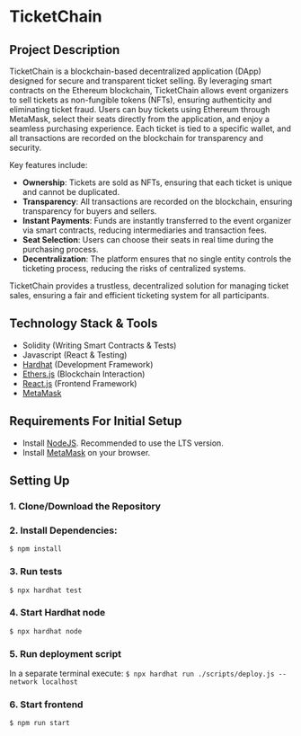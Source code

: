 # TicketChain

## Project Description

TicketChain is a blockchain-based decentralized application (DApp) designed for secure and transparent ticket selling. By leveraging smart contracts on the Ethereum blockchain, TicketChain allows event organizers to sell tickets as non-fungible tokens (NFTs), ensuring authenticity and eliminating ticket fraud. Users can buy tickets using Ethereum through MetaMask, select their seats directly from the application, and enjoy a seamless purchasing experience. Each ticket is tied to a specific wallet, and all transactions are recorded on the blockchain for transparency and security.

Key features include:
- **Ownership**: Tickets are sold as NFTs, ensuring that each ticket is unique and cannot be duplicated.
- **Transparency**: All transactions are recorded on the blockchain, ensuring transparency for buyers and sellers.
- **Instant Payments**: Funds are instantly transferred to the event organizer via smart contracts, reducing intermediaries and transaction fees.
- **Seat Selection**: Users can choose their seats in real time during the purchasing process.
- **Decentralization**: The platform ensures that no single entity controls the ticketing process, reducing the risks of centralized systems.

TicketChain provides a trustless, decentralized solution for managing ticket sales, ensuring a fair and efficient ticketing system for all participants.


## Technology Stack & Tools

- Solidity (Writing Smart Contracts & Tests)
- Javascript (React & Testing)
- [Hardhat](https://hardhat.org/) (Development Framework)
- [Ethers.js](https://docs.ethers.io/v5/) (Blockchain Interaction)
- [React.js](https://reactjs.org/) (Frontend Framework)
- [MetaMask](https://metamask.io/)

## Requirements For Initial Setup
- Install [NodeJS](https://nodejs.org/en/). Recommended to use the LTS version.
- Install [MetaMask](https://metamask.io/) on your browser.

## Setting Up
### 1. Clone/Download the Repository

### 2. Install Dependencies:
`$ npm install`

### 3. Run tests
`$ npx hardhat test`

### 4. Start Hardhat node
`$ npx hardhat node`

### 5. Run deployment script
In a separate terminal execute:
`$ npx hardhat run ./scripts/deploy.js --network localhost`

### 6. Start frontend
`$ npm run start`